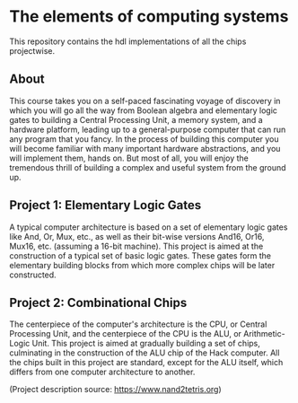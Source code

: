 # The elements of computing systems
This repository contains the hdl implementations of all the chips projectwise.

## About
This course takes you on a self-paced fascinating voyage of discovery in which you will go all the way from Boolean algebra and elementary logic gates to building a Central Processing Unit, a memory system, and a hardware platform, leading up to a general-purpose computer that can run any program that you fancy. In the process of building this computer you will become familiar with many important hardware abstractions, and you will implement them, hands on. But most of all, you will enjoy the tremendous thrill of building a complex and useful system from the ground up.

## Project 1: Elementary Logic Gates
A typical computer architecture is based on a set of elementary logic gates like And, Or, Mux, etc., as well as their bit-wise versions And16, Or16, Mux16, etc. (assuming a 16-bit machine). This project is aimed at the construction of a typical set of basic logic gates. These gates form the elementary building blocks from which more complex chips will be later constructed.

## Project 2: Combinational Chips
The centerpiece of the computer's architecture is the CPU, or Central Processing Unit, and the centerpiece of the CPU is the ALU, or Arithmetic-Logic Unit. This project is aimed at gradually building a set of chips, culminating in the construction of the ALU chip of the Hack computer. All the chips built in this project are standard, except for the ALU itself, which differs from one computer architecture to another.

(Project description source: https://www.nand2tetris.org)
